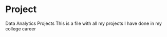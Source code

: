 # Project
Data Analytics Projects
This is a file with all my projects I have done in my college career
